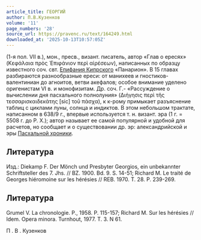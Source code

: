 ```yaml
---
article_title: ГЕОРГИЙ
author: П.В.Кузенков
volume: '11'
page_numbers: '28'
source_url: https://pravenc.ru/text/164249.html
downloaded_at: '2025-10-13T10:57:05Z'
---
```


(1-я пол. VII в.), мон., пресв., визант. писатель, автор «Глав о ересях» (Κεφάλαια πρὸς ᾿Επιφάνιον περὶ αἱρέσεων), написанных по образцу известного соч. свт. [Епифания Кипрского](<https://pravenc.ru/text/Епифаний Кипрский.html>) «Панарион». В 15 главах разбираются разнообразные ереси: от манихеев и гностиков-валентиниан до агноитов, ветви акефалов; особое внимание уделено оригенистам VI в. и монофизитам. Др. соч. Г.- «Рассуждение о вычислении дня пасхального полнолуния» (Διήγησις περὶ τῆς τεσσαρισκαιδεκάτης [sic] τοῦ πάσχα), к к-рому примыкает разъяснение таблиц с циклами луны, солнца и индиктов. В этом небольшом трактате, написанном в 638/9 г., впервые используется т. н. визант. эра (1 г. = 5508 г. до Р. Х.); автор называет ее самой популярной и удобной для расчетов, но сообщает и о существовании др. эр: александрийской и эры [Пасхальной хроники](<https://pravenc.ru/text/Пасхальной хроники.html>).

## Литература

Изд.: Diekamp F. Der Mönch und Presbyter Georgios, ein unbekannter Schriftsteller des 7. Jhs. // BZ. 1900. Bd. 9. S. 14-51; Richard M. Le traité de Georges hiéromoine sur les hérésies // REB. 1970. T. 28. P. 239-269.

## Литература

Grumel V. La chronologie. P., 1958. P. 115-157; Richard M. Sur les hérésies // Idem. Opera minora. Turnhout, 1977. T. 3. N 61.

П .  В .  Кузенков
